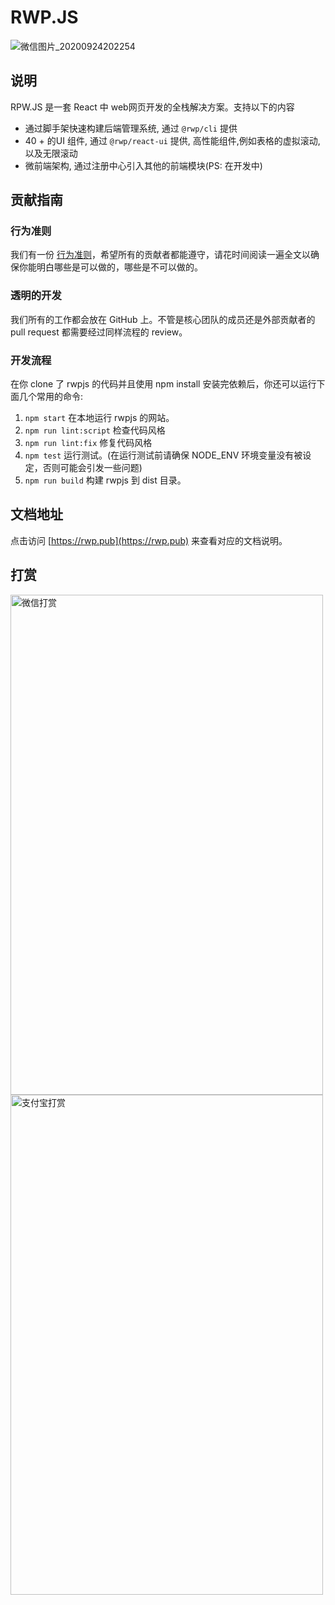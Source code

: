 # RWP.JS

![微信图片_20200924202254](https://user-images.githubusercontent.com/24241052/94144519-cd8e4980-fea3-11ea-96c6-5996538bcf18.png)

## 说明

RPW.JS 是一套 React 中 web网页开发的全栈解决方案。支持以下的内容

- 通过脚手架快速构建后端管理系统, 通过 `@rwp/cli` 提供 
- 40 + 的UI 组件, 通过 `@rwp/react-ui` 提供, 高性能组件,例如表格的虚拟滚动,以及无限滚动
- 微前端架构, 通过注册中心引入其他的前端模块(PS: 在开发中)

## 贡献指南

### 行为准则
我们有一份 [行为准则](./CODE_OF_CONDUCT.md)，希望所有的贡献者都能遵守，请花时间阅读一遍全文以确保你能明白哪些是可以做的，哪些是不可以做的。

### 透明的开发

我们所有的工作都会放在 GitHub 上。不管是核心团队的成员还是外部贡献者的 pull request 都需要经过同样流程的 review。

### 开发流程

在你 clone 了 rwpjs 的代码并且使用 npm install 安装完依赖后，你还可以运行下面几个常用的命令:

1. `npm start` 在本地运行 rwpjs 的网站。
2. `npm run lint:script` 检查代码风格
3. `npm run lint:fix` 修复代码风格
4. `npm test` 运行测试。(在运行测试前请确保 NODE_ENV 环境变量没有被设定，否则可能会引发一些问题)
5. `npm run build` 构建 rwpjs 到 dist 目录。

## 文档地址

点击访问 [https://rwp.pub](https://rwp.pub) 来查看对应的文档说明。

## 打赏

<img src="https://rwp.pub/img/wechat.jpg" alt="微信打赏" width="500" height="800" align="bottom" />

<img src="https://rwp.pub/img/alipay.jpg" alt="支付宝打赏" width="500" height="800" align="bottom" />

